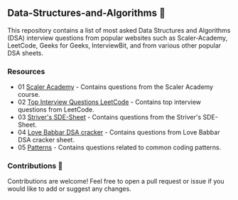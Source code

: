 ## Data-Structures-and-Algorithms 🐾

This repository contains a list of most asked Data Structures and Algorithms (DSA) interview questions from popular websites such as Scaler-Academy, LeetCode, Geeks for Geeks, InterviewBit, and from various other popular DSA sheets.


### Resources

* 01 [Scaler Academy](01%20Scaler%20Academy) - Contains questions from the Scaler Academy course.
* 02 [Top Interview Questions LeetCode](02%20Top%20Interview%20Questions%20LeetCode) - Contains top interview questions from LeetCode.
* 03 [Striver's SDE-Sheet](03%20Striver's%20SDE-Sheet) - Contains questions from the Striver's SDE-Sheet.
* 04 [Love Babbar DSA cracker](04%20Love%20Babbar%20DSA%20cracker/01%20Array) - Contains questions from Love Babbar DSA cracker sheet.
* 05 [Patterns](05%20DSA%20PatternWise) - Contains questions related to common coding patterns.


### Contributions 🤫
Contributions are welcome! Feel free to open a pull request or issue if you would like to add or suggest any changes.
